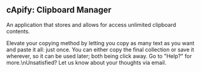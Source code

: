 ## cApify: Clipboard Manager

An application that stores and allows for access unlimited clipboard contents.

Elevate your copying method by letting you copy as many text as you want and paste it all: just once. You can either copy the final collection or save it wherever, so it can be used later; both being click away. Go to \"Help?\" for more.\nUnsatisfied? Let us know about your thoughts via email.
